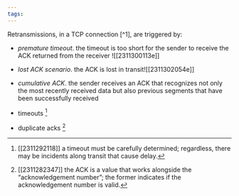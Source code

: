 ```yaml
---
tags:
---
```

Retransmissions, in a TCP connection [^1], are triggered by:
- *premature timeout*. the timeout is too short for the sender to receive the ACK returned from the receiver ![[2311300113e]] 
- *lost ACK scenario*. the ACK is lost in transit![[2311302054e]] 
- *cumulative ACK*. the sender receives an ACK that recognizes not only the most recently received data but also previous segments that have been successfully received

- timeouts [^2]
- duplicate acks [^3]



[^2]: [[2311292118]] a timeout must be carefully determined; regardless, there may be incidents along transit that cause delay.
[^3]: [[2311282347]] the ACK is a value that works alongside the “acknowledgement number”; the former indicates if the acknowledgement number is valid.
